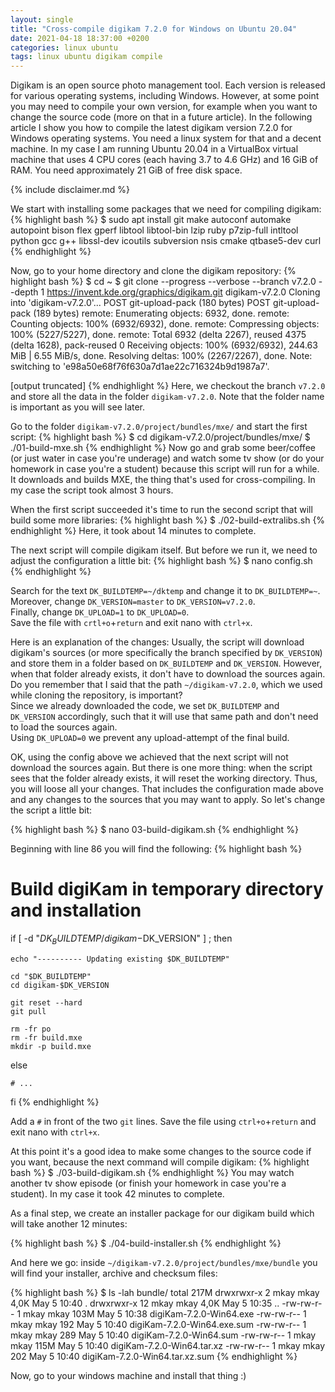 ```yaml
---
layout: single
title: "Cross-compile digikam 7.2.0 for Windows on Ubuntu 20.04"
date: 2021-04-18 18:37:00 +0200
categories: linux ubuntu
tags: linux ubuntu digikam compile
---
```


Digikam is an open source photo management tool. Each version is released for various operating systems, including Windows. However, at some point you may need to compile your own version, for example when you want to change the source code (more on that in a future article). In the following article I show you how to compile the latest digikam version 7.2.0 for Windows operating systems. You need a linux system for that and a decent machine. In my case I am running Ubuntu 20.04 in a VirtualBox virtual machine that uses 4 CPU cores (each having 3.7 to 4.6 GHz) and 16 GiB of RAM. You need approximately 21 GiB of free disk space.

{% include disclaimer.md %}

We start with installing some packages that we need for compiling digikam:
{% highlight bash %}
$ sudo apt install git make autoconf automake autopoint bison flex gperf libtool libtool-bin lzip ruby p7zip-full intltool python gcc g++ libssl-dev icoutils subversion nsis cmake qtbase5-dev curl
{% endhighlight %}

Now, go to your home directory and clone the digikam repository:
{% highlight bash %}
$ cd ~
$ git clone --progress --verbose --branch v7.2.0 --depth 1 https://invent.kde.org/graphics/digikam.git digikam-v7.2.0
Cloning into 'digikam-v7.2.0'...
POST git-upload-pack (180 bytes)
POST git-upload-pack (189 bytes)
remote: Enumerating objects: 6932, done.
remote: Counting objects: 100% (6932/6932), done.
remote: Compressing objects: 100% (5227/5227), done.
remote: Total 6932 (delta 2267), reused 4375 (delta 1628), pack-reused 0
Receiving objects: 100% (6932/6932), 244.63 MiB | 6.55 MiB/s, done.
Resolving deltas: 100% (2267/2267), done.
Note: switching to 'e98a50e68f76f630a7d1ae22c716324b9d1987a7'.

[output truncated]
{% endhighlight %}
Here, we checkout the branch `v7.2.0` and store all the data in the folder `digikam-v7.2.0`. Note that the folder name is important as you will see later.

Go to the folder `digikam-v7.2.0/project/bundles/mxe/` and start the first script:
{% highlight bash %}
$ cd digikam-v7.2.0/project/bundles/mxe/
$ ./01-build-mxe.sh
{% endhighlight %}
Now go and grab some beer/coffee (or just water in case you're underage) and watch some tv show (or do your homework in case you're a student) because this script will run for a while. It downloads and builds MXE, the thing that's used for cross-compiling. In my case the script took almost 3 hours.

When the first script succeeded it's time to run the second script that will build some more libraries:
{% highlight bash %}
$ ./02-build-extralibs.sh
{% endhighlight %}
Here, it took about 14 minutes to complete.

The next script will compile digikam itself. But before we run it, we need to adjust the configuration a little bit:
{% highlight bash %}
$ nano config.sh
{% endhighlight %}

Search for the text `DK_BUILDTEMP=~/dktemp` and change it to `DK_BUILDTEMP=~`.\
Moreover, change `DK_VERSION=master` to `DK_VERSION=v7.2.0`.\
Finally, change `DK_UPLOAD=1` to `DK_UPLOAD=0`.\
Save the file with `crtl+o`+`return` and exit nano with `ctrl+x`.

Here is an explanation of the changes: Usually, the script will download digikam's sources (or more specifically the branch specified by `DK_VERSION`) and store them in a folder based on `DK_BUILDTEMP` and `DK_VERSION`. However, when that folder already exists, it don't have to download the sources again. Do you remember that I said that the path `~/digikam-v7.2.0`, which we used while cloning the repository, is important?\
Since we already downloaded the code, we set `DK_BUILDTEMP` and `DK_VERSION` accordingly, such that it will use that same path and don't need to load the sources again.\
Using `DK_UPLOAD=0` we prevent any upload-attempt of the final build.

OK, using the config above we achieved that the next script will not download the sources again. But there is one more thing: when the script sees that the folder already exists, it will reset the working directory. Thus, you will loose all your changes. That includes the configuration made above and any changes to the sources that you may want to apply. So let's change the script a little bit:

{% highlight bash %}
$ nano 03-build-digikam.sh
{% endhighlight %}

Beginning with line 86 you will find the following:
{% highlight bash %}
# Build digiKam in temporary directory and installation

if [ -d "$DK_BUILDTEMP/digikam-$DK_VERSION" ] ; then

    echo "---------- Updating existing $DK_BUILDTEMP"

    cd "$DK_BUILDTEMP"
    cd digikam-$DK_VERSION

    git reset --hard
    git pull

    rm -fr po
    rm -fr build.mxe
    mkdir -p build.mxe

else

    # ...

fi
{% endhighlight %}

Add a `#` in front of the two `git` lines. Save the file using `ctrl+o`+`return` and exit nano with `ctrl+x`.

At this point it's a good idea to make some changes to the source code if you want, because the next command will compile digikam:
{% highlight bash %}
$ ./03-build-digikam.sh
{% endhighlight %}
You may watch another tv show episode (or finish your homework in case you're a student). In my case it took 42 minutes to complete.

As a final step, we create an installer package for our digikam build which will take another 12 minutes:

{% highlight bash %}
$ ./04-build-installer.sh
{% endhighlight %}

And here we go: inside `~/digikam-v7.2.0/project/bundles/mxe/bundle` you will find your installer, archive and checksum files:

{% highlight bash %}
$ ls -lah bundle/
total 217M
drwxrwxr-x  2 mkay mkay 4,0K May  5 10:40 .
drwxrwxr-x 12 mkay mkay 4,0K May  5 10:35 ..
-rw-rw-r--  1 mkay mkay 103M May  5 10:38 digiKam-7.2.0-Win64.exe
-rw-rw-r--  1 mkay mkay  192 May  5 10:40 digiKam-7.2.0-Win64.exe.sum
-rw-rw-r--  1 mkay mkay  289 May  5 10:40 digiKam-7.2.0-Win64.sum
-rw-rw-r--  1 mkay mkay 115M May  5 10:40 digiKam-7.2.0-Win64.tar.xz
-rw-rw-r--  1 mkay mkay  202 May  5 10:40 digiKam-7.2.0-Win64.tar.xz.sum
{% endhighlight %}

Now, go to your windows machine and install that thing :)
